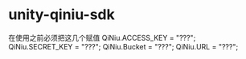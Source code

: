 # unity-qiniu-sdk

在使用之前必须把这几个赋值
QiNiu.ACCESS_KEY = "???";
QiNiu.SECRET_KEY = "???";
QiNiu.Bucket = "???";
QiNiu.URL = "???";
